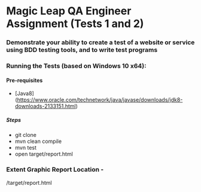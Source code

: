# Magic Leap QA Engineer Assignment (Tests 1 and 2)
### Demonstrate your ability to create a test of a website or service using BDD testing tools, and to write test programs



### Running the Tests (based on Windows 10 x64):
#### Pre-requisites
- [Java8] (https://www.oracle.com/technetwork/java/javase/downloads/jdk8-downloads-2133151.html)

##### Steps 
- git clone
- mvn clean compile
- mvn test
- open target/report.html

### Extent Graphic Report Location - 
/target/report.html
